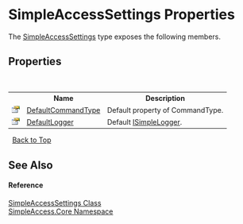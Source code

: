 # SimpleAccessSettings Properties
 

The <a href="43f972b4-e83c-53c8-a130-8b815b2375b7">SimpleAccessSettings</a> type exposes the following members.


## Properties
&nbsp;<table><tr><th></th><th>Name</th><th>Description</th></tr><tr><td>![Public property](media/pubproperty.gif "Public property")</td><td><a href="3ba665c6-4436-a9ba-fc4f-cf5eb1f82567">DefaultCommandType</a></td><td>
Default property of CommandType.</td></tr><tr><td>![Public property](media/pubproperty.gif "Public property")</td><td><a href="185fc652-16c3-e7b2-e67e-ac52c0aa8ab5">DefaultLogger</a></td><td>
Default <a href="996d6010-ca3a-a104-5e7d-54aae67f3973">ISimpleLogger</a>.</td></tr></table>&nbsp;
<a href="#simpleaccesssettings-properties">Back to Top</a>

## See Also


#### Reference
<a href="43f972b4-e83c-53c8-a130-8b815b2375b7">SimpleAccessSettings Class</a><br /><a href="a16105b5-9ef0-1333-33d4-5a00c99c3614">SimpleAccess.Core Namespace</a><br />